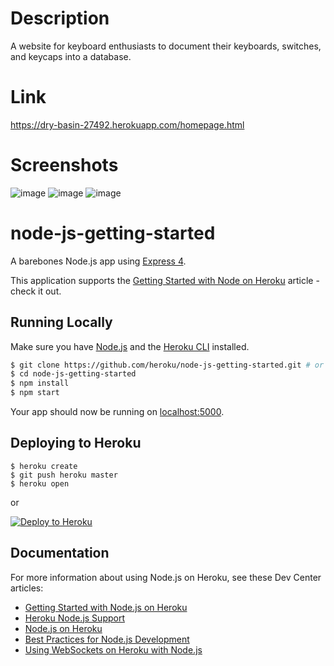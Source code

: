 # Description
A website for keyboard enthusiasts to document their keyboards, switches, and keycaps into a database.

# Link
https://dry-basin-27492.herokuapp.com/homepage.html

# Screenshots
![image](https://user-images.githubusercontent.com/11774190/63293619-7c6e5800-c296-11e9-81ef-4b66dcaca12b.png)
![image](https://user-images.githubusercontent.com/11774190/63293626-7ed0b200-c296-11e9-8efe-ab301a3c6c37.png)
![image](https://user-images.githubusercontent.com/11774190/63293629-809a7580-c296-11e9-9afd-f0052d779f07.png)


# node-js-getting-started

A barebones Node.js app using [Express 4](http://expressjs.com/).

This application supports the [Getting Started with Node on Heroku](https://devcenter.heroku.com/articles/getting-started-with-nodejs) article - check it out.

## Running Locally

Make sure you have [Node.js](http://nodejs.org/) and the [Heroku CLI](https://cli.heroku.com/) installed.

```sh
$ git clone https://github.com/heroku/node-js-getting-started.git # or clone your own fork
$ cd node-js-getting-started
$ npm install
$ npm start
```

Your app should now be running on [localhost:5000](http://localhost:5000/).

## Deploying to Heroku

```
$ heroku create
$ git push heroku master
$ heroku open
```
or

[![Deploy to Heroku](https://www.herokucdn.com/deploy/button.png)](https://heroku.com/deploy)

## Documentation

For more information about using Node.js on Heroku, see these Dev Center articles:

- [Getting Started with Node.js on Heroku](https://devcenter.heroku.com/articles/getting-started-with-nodejs)
- [Heroku Node.js Support](https://devcenter.heroku.com/articles/nodejs-support)
- [Node.js on Heroku](https://devcenter.heroku.com/categories/nodejs)
- [Best Practices for Node.js Development](https://devcenter.heroku.com/articles/node-best-practices)
- [Using WebSockets on Heroku with Node.js](https://devcenter.heroku.com/articles/node-websockets)
